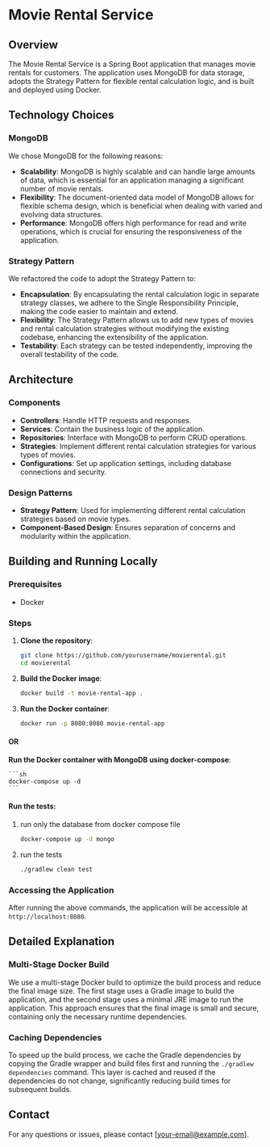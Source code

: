 # Movie Rental Service

## Overview

The Movie Rental Service is a Spring Boot application that manages movie rentals for customers. The application uses MongoDB for data storage, adopts the Strategy Pattern for flexible rental calculation logic, and is built and deployed using Docker.

## Technology Choices

### MongoDB

We chose MongoDB for the following reasons:
- **Scalability**: MongoDB is highly scalable and can handle large amounts of data, which is essential for an application managing a significant number of movie rentals.
- **Flexibility**: The document-oriented data model of MongoDB allows for flexible schema design, which is beneficial when dealing with varied and evolving data structures.
- **Performance**: MongoDB offers high performance for read and write operations, which is crucial for ensuring the responsiveness of the application.

### Strategy Pattern

We refactored the code to adopt the Strategy Pattern to:
- **Encapsulation**: By encapsulating the rental calculation logic in separate strategy classes, we adhere to the Single Responsibility Principle, making the code easier to maintain and extend.
- **Flexibility**: The Strategy Pattern allows us to add new types of movies and rental calculation strategies without modifying the existing codebase, enhancing the extensibility of the application.
- **Testability**: Each strategy can be tested independently, improving the overall testability of the code.

## Architecture

### Components

- **Controllers**: Handle HTTP requests and responses.
- **Services**: Contain the business logic of the application.
- **Repositories**: Interface with MongoDB to perform CRUD operations.
- **Strategies**: Implement different rental calculation strategies for various types of movies.
- **Configurations**: Set up application settings, including database connections and security.

### Design Patterns

- **Strategy Pattern**: Used for implementing different rental calculation strategies based on movie types.
- **Component-Based Design**: Ensures separation of concerns and modularity within the application.

## Building and Running Locally

### Prerequisites

- Docker

### Steps

1. **Clone the repository**:

    ```sh
    git clone https://github.com/yourusername/movierental.git
    cd movierental
    ```

2. **Build the Docker image**:

    ```sh
    docker build -t movie-rental-app .
    ```

3. **Run the Docker container**:

    ```sh
    docker run -p 8080:8080 movie-rental-app
    ```
#### OR
**Run the Docker container with MongoDB using docker-compose**:

    ```sh
    docker-compose up -d
    ```
#### Run the tests:
1. run only the database from docker compose file
    ```sh
    docker-compose up -d mongo
    ```
2. run the tests
    ```sh
    ./gradlew clean test
    ```
### Accessing the Application

After running the above commands, the application will be accessible at `http://localhost:8080`.

## Detailed Explanation

### Multi-Stage Docker Build

We use a multi-stage Docker build to optimize the build process and reduce the final image size. The first stage uses a Gradle image to build the application, and the second stage uses a minimal JRE image to run the application. This approach ensures that the final image is small and secure, containing only the necessary runtime dependencies.

### Caching Dependencies

To speed up the build process, we cache the Gradle dependencies by copying the Gradle wrapper and build files first and running the `./gradlew dependencies` command. This layer is cached and reused if the dependencies do not change, significantly reducing build times for subsequent builds.

## Contact

For any questions or issues, please contact [your-email@example.com].

